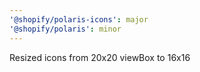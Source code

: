 ```yaml
---
'@shopify/polaris-icons': major
'@shopify/polaris': minor
---
```


Resized icons from 20x20 viewBox to 16x16
